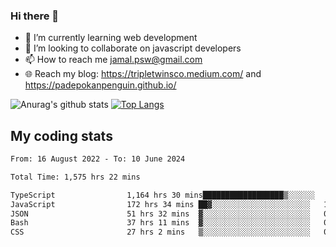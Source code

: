 ### Hi there 👋

<!--
**padepokanpenguin/padepokanpenguin** is a ✨ _special_ ✨ repository because its `README.md` (this file) appears on your GitHub profile.
-->

- 🌱 I’m currently learning  web development
- 👯 I’m looking to collaborate on javascript developers
- 📫 How to reach me jamal.psw@gmail.com
- 🌐 Reach my blog:
   https://tripletwinsco.medium.com/ and
   https://padepokanpenguin.github.io/

![Anurag's github stats](https://github-readme-stats.vercel.app/api?username=padepokanpenguin&count_private=true&disable_animations=false&show_icons=true&theme=default)
[![Top Langs](https://github-readme-stats.vercel.app/api/top-langs/?username=padepokanpenguin&theme=default&layout=compact)](https://github.com/padepokanpenguin)

## My coding stats

<!--START_SECTION:waka-->

```txt
From: 16 August 2022 - To: 10 June 2024

Total Time: 1,575 hrs 22 mins

TypeScript                1,164 hrs 30 mins██████████████████▒░░░░░░   73.92 %
JavaScript                172 hrs 34 mins ██▓░░░░░░░░░░░░░░░░░░░░░░   10.95 %
JSON                      51 hrs 32 mins  ▓░░░░░░░░░░░░░░░░░░░░░░░░   03.27 %
Bash                      37 hrs 11 mins  ▓░░░░░░░░░░░░░░░░░░░░░░░░   02.36 %
CSS                       27 hrs 2 mins   ▒░░░░░░░░░░░░░░░░░░░░░░░░   01.72 %
```

<!--END_SECTION:waka-->



